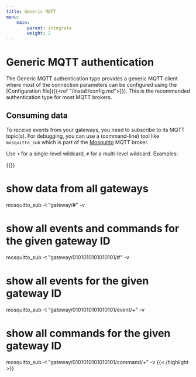 ```yaml
---
title: Generic MQTT
menu:
    main:
        parent: integrate
        weight: 2
---
```


# Generic MQTT authentication

The Generic MQTT authentication type provides a generic MQTT client where most
of the connection parameters can be configured using the
[Configuration file]({{<ref "/install/config.md">}}). This is the
recommended authentication type for most MQTT brokers.

## Consuming data

To receive events from your gateways, you need to subscribe to its MQTT topic(s).
For debugging, you can use a (command-line) tool like `mosquitto_sub`
which is part of the [Mosquitto](http://mosquitto.org/) MQTT broker.

Use ``+`` for a single-level wildcard, ``#`` for a multi-level wildcard.
Examples:

{{<highlight bash>}}
# show data from all gateways 
mosquitto_sub -t "gateway/#" -v

# show all events and commands for the given gateway ID
mosquitto_sub -t "gateway/0101010101010101/#" -v

# show all events for the given gateway ID
mosquitto_sub -t "gateway/0101010101010101/event/+" -v

# show all commands for the given gateway ID
mosquitto_sub -t "gateway/0101010101010101/command/+" -v
{{< /highlight >}}
